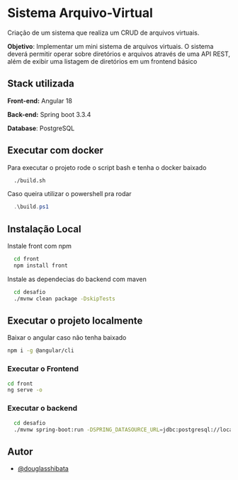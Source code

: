 
# Sistema Arquivo-Virtual

Criação de um sistema que realiza um CRUD de arquivos virtuais.

**Objetivo**: Implementar um mini sistema de arquivos virtuais.
O sistema deverá permitir operar sobre diretórios e arquivos através de uma API REST, além de 
exibir uma listagem de diretórios em um frontend básico

## Stack utilizada

**Front-end:** Angular 18

**Back-end:** Spring boot 3.3.4

**Database**: PostgreSQL

## Executar com docker

Para executar o projeto rode o script bash e tenha o docker baixado

```bash
  ./build.sh
```

Caso queira utilizar o powershell pra rodar

```ps1
  .\build.ps1       
```



## Instalação Local

Instale front com npm

```bash  
  cd front
  npm install front
```
Instale as dependecias do backend com maven

```bash  
  cd desafio
  ./mvnw clean package -DskipTests
```

## Executar o projeto localmente

Baixar o angular caso não tenha baixado
```bash
npm i -g @angular/cli
```

### Executar o Frontend
```bash
cd front
ng serve -o
```

### Executar o backend
```bash
  cd desafio
  ./mvnw spring-boot:run -DSPRING_DATASOURCE_URL=jdbc:postgresql://localhost:5432/db_arquivos_virtuais
  ```


## Autor

- [@douglasshibata](https://www.github.com/douglasshibata)



